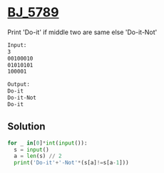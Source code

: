 # [BJ_5789](https://acmicpc.net/problem/5789)

Print 'Do-it' if middle two are same else 'Do-it-Not'

```txt
Input:
3
00100010
01010101
100001

Output:
Do-it
Do-it-Not
Do-it
```

## Solution

```py
for _ in[0]*int(input()):
  s = input()
  a = len(s) // 2
  print('Do-it'+'-Not'*(s[a]!=s[a-1]))
```

